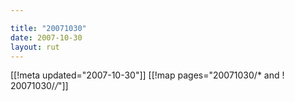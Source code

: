 ```yaml
---

title: "20071030"
date: 2007-10-30
layout: rut
---
```


[[!meta updated="2007-10-30"]]
[[!map pages="20071030/* and ! 20071030/*/*"]]
